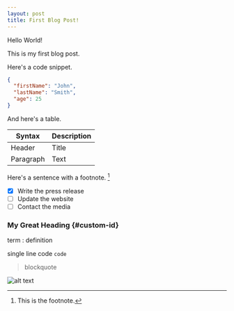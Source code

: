 ```yaml
---
layout: post
title: First Blog Post!
---
```


Hello World!

This is my first blog post.

Here's a code snippet.


```json
{
  "firstName": "John",
  "lastName": "Smith",
  "age": 25
}
```

And here's a table.

| Syntax | Description |
| ----------- | ----------- |
| Header | Title |
| Paragraph | Text |

Here's a sentence with a footnote. [^1]

[^1]: This is the footnote.

- [x] Write the press release
- [ ] Update the website
- [ ] Contact the media

### My Great Heading {#custom-id}

term
: definition

single line code
`code`

> blockquote

![alt text](https://opensanctuary.org/wp-content/uploads/2018/08/Open-Sanctuary-Project-Goose-Health-Exam.jpg)
